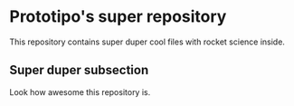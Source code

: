 # Prototipo's super repository

This repository contains super duper cool files with rocket science
inside.

## Super duper subsection

Look how awesome this repository is.
